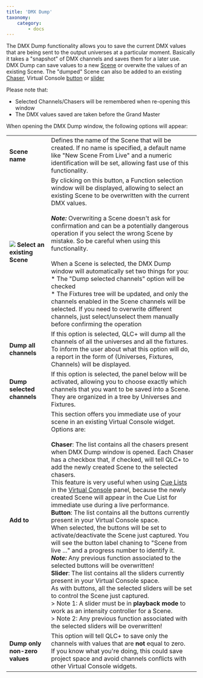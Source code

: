 ```yaml
---
title: 'DMX Dump'
taxonomy:
    category:
        - docs
---
```


The DMX Dump functionality allows you to save the current DMX values that are being sent to the output universes at a particular moment. Basically it takes a "snapshot" of DMX channels and saves them for a later use.  
DMX Dump can save values to a new [Scene](/basics/glossary-and-concepts#scene) or overwite the values of an existing Scene. The "dumped" Scene can also be added to an existing [Chaser](/basics/glossary-and-concepts#chaser), Virtual Console [button](vcbutton.html) or [slider](vcslider.html)  
  
Please note that:

*   Selected Channels/Chasers will be remembered when re-opening this window
*   The DMX values saved are taken before the Grand Master

When opening the DMX Dump window, the following options will appear:

| | |
| - | - |
| **Scene name** | Defines the name of the Scene that will be created. If no name is specified, a default name like "New Scene From Live" and a numeric identification will be set, allowing fast use of this functionality. |
| ![](/basics/scene.png) **Select an existing Scene** | By clicking on this button, a Function selection window will be displayed, allowing to select an existing Scene to be overwritten with the current DMX values.<br><br>***Note:*** Overwriting a Scene doesn't ask for confirmation and can be a potentially dangerous operation if you select the wrong Scene by mistake. So be careful when using this functionality.<br><br>When a Scene is selected, the DMX Dump window will automatically set two things for you:<br>*   The "Dump selected channels" option will be checked<br>*   The Fixtures tree will be updated, and only the channels enabled in the Scene channels will be selected. If you need to overwrite different channels, just select/unselect them manually before confirming the operation<br>
| **Dump all channels** | If this option is selected, QLC+ will dump all the channels of all the universes and all the fixtures. To inform the user about what this option will do, a report in the form of (Universes, Fixtures, Channels) will be displayed. |
| **Dump selected channels** | If this option is selected, the panel below will be activated, allowing you to choose exactly which channels that you want to be saved into a Scene. They are organized in a tree by Universes and Fixtures. |
| **Add to** | This section offers you immediate use of your scene in an existing Virtual Console widget.<br>Options are:<br><br>**Chaser**: The list contains all the chasers present when DMX Dump window is opened. Each Chaser has a checkbox that, if checked, will tell QLC+ to add the newly created Scene to the selected chasers.<br>This feature is very useful when using [Cue Lists](vccuelist.html) in the [Virtual Console](virtualconsole.html) panel, because the newly created Scene will appear in the Cue List for immediate use during a live performance.<br>**Button**: The list contains all the buttons currently present in your Virtual Console space.<br>When selected, the buttons will be set to activate/deactivate the Scene just captured. You will see the button label chaning to "Scene from live ..." and a progress number to identify it.<br>***Note:*** Any previous function associated to the selected buttons will be overwritten!<br>**Slider**: The list contains all the sliders currently present in your Virtual Console space.<br>As with buttons, all the selected sliders will be set to control the Scene just captured.<br>> Note 1: A slider must be in **playback mode** to work as an intensity controller for a Scene.<br>> Note 2: Any previous function associated with the selected sliders will be overwritten! |
| **Dump only non-zero values** | This option will tell QLC+ to save only the channels with values that are **not** equal to zero.<br>If you know what you're doing, this could save project space and avoid channels conflicts with other Virtual Console widgets. |